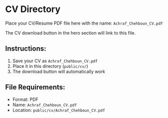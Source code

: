 # CV Directory

Place your CV/Resume PDF file here with the name: `Achraf_Chehboun_CV.pdf`

The CV download button in the hero section will link to this file.

## Instructions:
1. Save your CV as `Achraf_Chehboun_CV.pdf`
2. Place it in this directory (`public/cv/`)
3. The download button will automatically work

## File Requirements:
- Format: PDF
- Name: `Achraf_Chehboun_CV.pdf`
- Location: `public/cv/Achraf_Chehboun_CV.pdf`
